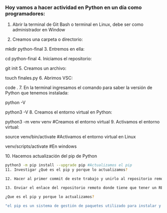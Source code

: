 ### Hoy vamos a hacer actividad en Python en un día como programadores:

1. Abrir la terminal de Git Bash o terminal en Linux, debe ser como administrador en Window

2. Creamos una carpeta o directorio:

mkdir python-final
3. Entremos en ella:

cd python-final
4. Iniciamos el repositorio:

git init
5. Creamos un archivo:

touch finales.py
6. Abrimos VSC:

code .
7. En la terminal ingresamos el comando para saber la versión de Python que tenemos instalada:

python -V

python3 -V
8. Creamos el entorno virtual en Python:

python3 -m venv venv #Creamos el entorno virtual
9. Activamos el entorno virtual:

source venv/bin/activate #Activamos el entorno virtual en Linux

venv/scripts/activate #En windows

<h>10. Hacemos actualización del pip de Python
```sh
python3 -m pip install --upgrade pip #Actualizamos el pip
11. Investigar ¿Qué es el pip y porque lo actualizamos?

12. Hacer al primer commit de este trabajo y unirlo al repositorio remoto.

13. Enviar el enlace del repositorio remoto donde tiene que tener un README.md con todos los detalles de lo que les fui mostrando en comandos, y la respuesta del punto 11 de más arriba.

¿Que es el pip y porque lo actualizamos?

"el pip es un sistema de gestión de paquetes utilizado para instalar y administrar paquetes de software escritos en python"
